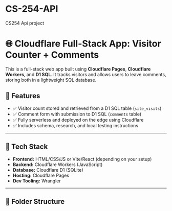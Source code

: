 # CS-254-API
CS254 Api project
# 🌐 Cloudflare Full-Stack App: Visitor Counter + Comments

This is a full-stack web app built using **Cloudflare Pages**, **Cloudflare Workers**, and **D1 SQL**. It tracks visitors and allows users to leave comments, storing both in a lightweight SQL database.

## 🔧 Features

- ✅ Visitor count stored and retrieved from a D1 SQL table (`site_visits`)
- ✅ Comment form with submission to D1 SQL (`comments` table)
- ✅ Fully serverless and deployed on the edge using Cloudflare
- ✅ Includes schema, research, and local testing instructions

---

## 🧪 Tech Stack

- **Frontend:** HTML/CSS/JS or Vite/React (depending on your setup)
- **Backend:** Cloudflare Workers (JavaScript)
- **Database:** Cloudflare D1 (SQLite)
- **Hosting:** Cloudflare Pages
- **Dev Tooling:** Wrangler

---

## 📁 Folder Structure

